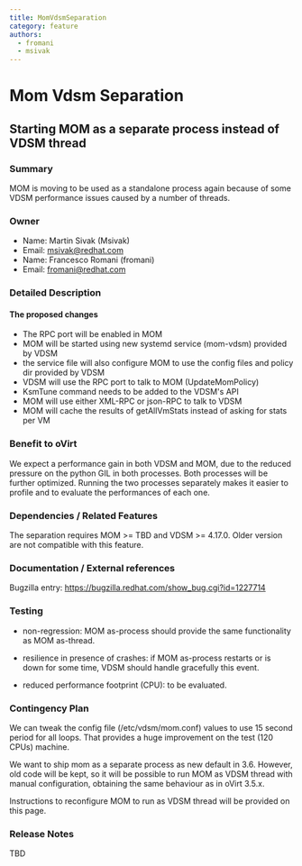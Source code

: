 ```yaml
---
title: MomVdsmSeparation
category: feature
authors:
  - fromani
  - msivak
---
```


# Mom Vdsm Separation

## Starting MOM as a separate process instead of VDSM thread

### Summary

MOM is moving to be used as a standalone process again because of some VDSM performance issues caused by a number of threads.

### Owner

*   Name: Martin Sivak (Msivak)
*   Email: <msivak@redhat.com>
*   Name: Francesco Romani (fromani)
*   Email: <fromani@redhat.com>

### Detailed Description

#### The proposed changes

*   The RPC port will be enabled in MOM
*   MOM will be started using new systemd service (mom-vdsm) provided by VDSM
*   the service file will also configure MOM to use the config files and policy dir provided by VDSM
*   VDSM will use the RPC port to talk to MOM (UpdateMomPolicy)
*   KsmTune command needs to be added to the VDSM's API
*   MOM will use either XML-RPC or json-RPC to talk to VDSM
*   MOM will cache the results of getAllVmStats instead of asking for stats per VM

### Benefit to oVirt

We expect a performance gain in both VDSM and MOM, due to the reduced pressure on the python GIL in both processes. Both processes will be further optimized. Running the two processes separately makes it easier to profile and to evaluate the performances of each one.

### Dependencies / Related Features

The separation requires MOM >= TBD and VDSM >= 4.17.0. Older version are not compatible with this feature.

### Documentation / External references

Bugzilla entry: <https://bugzilla.redhat.com/show_bug.cgi?id=1227714>

### Testing

* non-regression: MOM as-process should provide the same functionality as MOM as-thread.

* resilience in presence of crashes: if MOM as-process restarts or is down for some time, VDSM should handle gracefully this event.

* reduced performance footprint (CPU): to be evaluated.

### Contingency Plan

We can tweak the config file (/etc/vdsm/mom.conf) values to use 15 second period for all loops. That provides a huge improvement on the test (120 CPUs) machine.

We want to ship mom as a separate process as new default in 3.6. However, old code will be kept, so it will be possible to run MOM as VDSM thread with manual configuration, obtaining the same behaviour as in oVirt 3.5.x.

Instructions to reconfigure MOM to run as VDSM thread will be provided on this page.

### Release Notes

TBD



